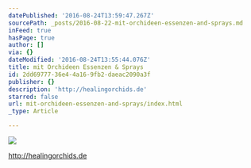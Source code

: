 ```yaml
---
datePublished: '2016-08-24T13:59:47.267Z'
sourcePath: _posts/2016-08-22-mit-orchideen-essenzen-and-sprays.md
inFeed: true
hasPage: true
author: []
via: {}
dateModified: '2016-08-24T13:55:44.076Z'
title: mit Orchideen Essenzen & Sprays
id: 2dd69777-36e4-4a16-9fb2-daeac2090a3f
publisher: {}
description: 'http://healingorchids.de'
starred: false
url: mit-orchideen-essenzen-and-sprays/index.html
_type: Article

---
```

![](https://the-grid-user-content.s3-us-west-2.amazonaws.com/1e96f297-8296-4e7e-bdf4-bd8928521d86.jpg)

http://healingorchids.de